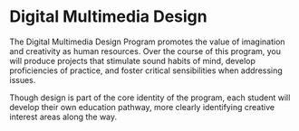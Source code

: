 # Digital Multimedia Design

The Digital Multimedia Design Program promotes the value of imagination and creativity as human resources. Over the course of this program, you will produce projects that stimulate sound habits of mind, develop proficiencies of practice, and foster critical sensibilities when addressing issues.

Though design is part of the core identity of the program, each student will develop their own education pathway, more clearly identifying creative interest areas along the way.